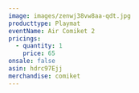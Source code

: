 ```yaml
---
image: images/zenwj38vw8aa-qdt.jpg
producttype: Playmat
eventName: Air Comiket 2
pricings:
  - quantity: 1
    price: 65
onsale: false
asin: hdrc97Ejj
merchandise: comiket
---
```

